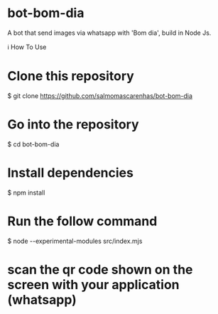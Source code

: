 # bot-bom-dia
A bot that send images via whatsapp with 'Bom dia', build in Node Js.


ℹ️ How To Use

# Clone this repository
$ git clone https://github.com/salmomascarenhas/bot-bom-dia

# Go into the repository
$ cd bot-bom-dia

# Install dependencies
$ npm install

# Run the follow command
$ node --experimental-modules src/index.mjs

# scan the qr code shown on the screen with your application (whatsapp)
